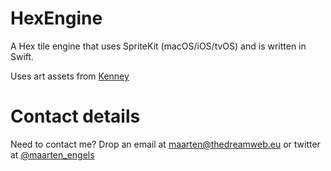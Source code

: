 # HexEngine
A Hex tile engine that uses SpriteKit (macOS/iOS/tvOS) and is written in Swift.

Uses art assets from [Kenney](https://www.kenney.nl)

# Contact details
Need to contact me? Drop an email at maarten@thedreamweb.eu or twitter at [@maarten_engels](https://twitter.com/maarten_engels)
